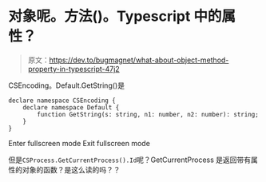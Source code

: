 # 对象呢。方法()。Typescript 中的属性？

> 原文：<https://dev.to/bugmagnet/what-about-object-method-property-in-typescript-47j2>

CSEncoding。Default.GetString()是

```
declare namespace CSEncoding {
    declare namespace Default {
        function GetString(s: string, n1: number, n2: number): string;
    }
} 
```

Enter fullscreen mode Exit fullscreen mode

但是`CSProcess.GetCurrentProcess().Id`呢？GetCurrentProcess 是返回带有属性的对象的函数？是这么读的吗？？